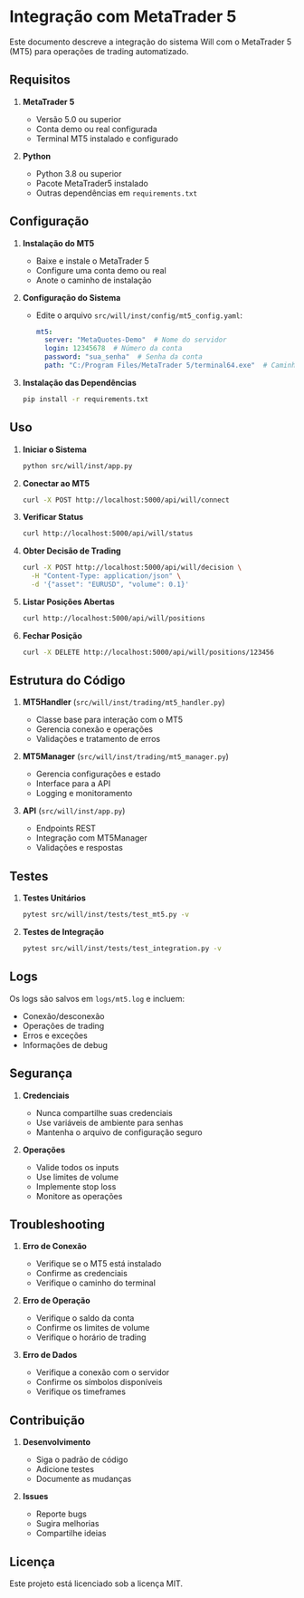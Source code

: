 # Integração com MetaTrader 5

Este documento descreve a integração do sistema Will com o MetaTrader 5 (MT5) para operações de trading automatizado.

## Requisitos

1. **MetaTrader 5**
   - Versão 5.0 ou superior
   - Conta demo ou real configurada
   - Terminal MT5 instalado e configurado

2. **Python**
   - Python 3.8 ou superior
   - Pacote MetaTrader5 instalado
   - Outras dependências em `requirements.txt`

## Configuração

1. **Instalação do MT5**
   - Baixe e instale o MetaTrader 5
   - Configure uma conta demo ou real
   - Anote o caminho de instalação

2. **Configuração do Sistema**
   - Edite o arquivo `src/will/inst/config/mt5_config.yaml`:
     ```yaml
     mt5:
       server: "MetaQuotes-Demo"  # Nome do servidor
       login: 12345678  # Número da conta
       password: "sua_senha"  # Senha da conta
       path: "C:/Program Files/MetaTrader 5/terminal64.exe"  # Caminho do terminal
     ```

3. **Instalação das Dependências**
   ```bash
   pip install -r requirements.txt
   ```

## Uso

1. **Iniciar o Sistema**
   ```bash
   python src/will/inst/app.py
   ```

2. **Conectar ao MT5**
   ```bash
   curl -X POST http://localhost:5000/api/will/connect
   ```

3. **Verificar Status**
   ```bash
   curl http://localhost:5000/api/will/status
   ```

4. **Obter Decisão de Trading**
   ```bash
   curl -X POST http://localhost:5000/api/will/decision \
     -H "Content-Type: application/json" \
     -d '{"asset": "EURUSD", "volume": 0.1}'
   ```

5. **Listar Posições Abertas**
   ```bash
   curl http://localhost:5000/api/will/positions
   ```

6. **Fechar Posição**
   ```bash
   curl -X DELETE http://localhost:5000/api/will/positions/123456
   ```

## Estrutura do Código

1. **MT5Handler** (`src/will/inst/trading/mt5_handler.py`)
   - Classe base para interação com o MT5
   - Gerencia conexão e operações
   - Validações e tratamento de erros

2. **MT5Manager** (`src/will/inst/trading/mt5_manager.py`)
   - Gerencia configurações e estado
   - Interface para a API
   - Logging e monitoramento

3. **API** (`src/will/inst/app.py`)
   - Endpoints REST
   - Integração com MT5Manager
   - Validações e respostas

## Testes

1. **Testes Unitários**
   ```bash
   pytest src/will/inst/tests/test_mt5.py -v
   ```

2. **Testes de Integração**
   ```bash
   pytest src/will/inst/tests/test_integration.py -v
   ```

## Logs

Os logs são salvos em `logs/mt5.log` e incluem:
- Conexão/desconexão
- Operações de trading
- Erros e exceções
- Informações de debug

## Segurança

1. **Credenciais**
   - Nunca compartilhe suas credenciais
   - Use variáveis de ambiente para senhas
   - Mantenha o arquivo de configuração seguro

2. **Operações**
   - Valide todos os inputs
   - Use limites de volume
   - Implemente stop loss
   - Monitore as operações

## Troubleshooting

1. **Erro de Conexão**
   - Verifique se o MT5 está instalado
   - Confirme as credenciais
   - Verifique o caminho do terminal

2. **Erro de Operação**
   - Verifique o saldo da conta
   - Confirme os limites de volume
   - Verifique o horário de trading

3. **Erro de Dados**
   - Verifique a conexão com o servidor
   - Confirme os símbolos disponíveis
   - Verifique os timeframes

## Contribuição

1. **Desenvolvimento**
   - Siga o padrão de código
   - Adicione testes
   - Documente as mudanças

2. **Issues**
   - Reporte bugs
   - Sugira melhorias
   - Compartilhe ideias

## Licença

Este projeto está licenciado sob a licença MIT. 